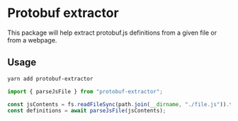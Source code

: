 # Protobuf extractor

This package will help extract protobuf.js definitions from a given file or from a webpage.

## Usage

```bash
yarn add protobuf-extractor
```

```js
import { parseJsFile } from "protobuf-extractor";

const jsContents = fs.readFileSync(path.join(__dirname, "./file.js")).toString();
const definitions = await parseJsFile(jsContents);
```
